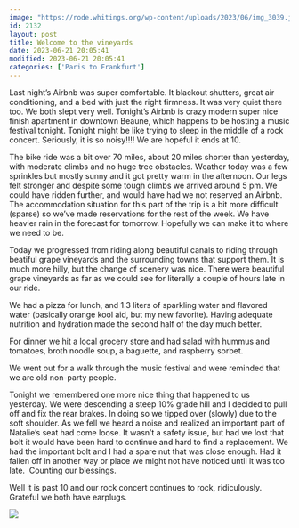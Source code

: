 ```yaml
---
image: "https://rode.whitings.org/wp-content/uploads/2023/06/img_3039.jpg"
id: 2132
layout: post
title: Welcome to the vineyards
date: 2023-06-21 20:05:41
modified: 2023-06-21 20:05:41
categories: ['Paris to Frankfurt']
---
```



Last night’s Airbnb was super comfortable. It blackout shutters, great air conditioning, and a bed with just the right firmness. It was very quiet there too. We both slept very well. Tonight’s Airbnb is crazy modern super nice finish apartment in downtown Beaune, which happens to be hosting a music festival tonight. Tonight might be like trying to sleep in the middle of a rock concert. Seriously, it is so noisy!!!! We are hopeful it ends at 10.




The bike ride was a bit over 70 miles, about 20 miles shorter than yesterday, with moderate climbs and no huge tree obstacles. Weather today was a few sprinkles but mostly sunny and it got pretty warm in the afternoon. Our legs felt stronger and despite some tough climbs we arrived around 5 pm. We could have ridden further, and would have had we not reserved an Airbnb. The accommodation situation for this part of the trip is a bit more difficult (sparse) so we’ve made reservations for the rest of the week. We have heavier rain in the forecast for tomorrow. Hopefully we can make it to where we need to be. 




Today we progressed from riding along beautiful canals to riding through beatiful grape vineyards and the surrounding towns that support them. It is much more hilly, but the change of scenery was nice. There were beautiful grape vineyards as far as we could see for literally a couple of hours late in our ride.




We had a pizza for lunch, and 1.3 liters of sparkling water and flavored water (basically orange kool aid, but my new favorite). Having adequate nutrition and hydration made the second half of the day much better.




For dinner we hit a local grocery store and had salad with hummus and tomatoes, broth noodle soup, a baguette, and raspberry sorbet. 




We went out for a walk through the music festival and were reminded that we are old non-party people.




Tonight we remembered one more nice thing that happened to us yesterday. We were descending a steep 10% grade hill and I decided to pull off and fix the rear brakes. In doing so we tipped over (slowly) due to the soft shoulder. As we fell we heard a noise and realized an important part of Natalie’s seat had come loose. It wasn’t a safety issue, but had we lost that bolt it would have been hard to continue and hard to find a replacement. We had the important bolt and I had a spare nut that was close enough. Had it fallen off in another way or place we might not have noticed until it was too late.  Counting our blessings.




Well it is past 10 and our rock concert continues to rock, ridiculously. Grateful we both have earplugs.




<!-- Auto-inserted images -->
![](https://rode.whitings.org/wp-content/uploads/2023/06/img_3039.jpg)
